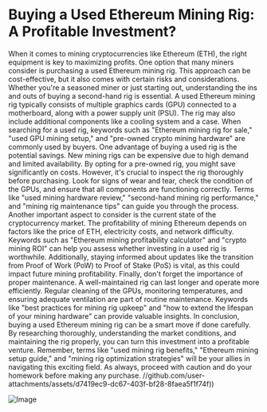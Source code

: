 # Buying a Used Ethereum Mining Rig: A Profitable Investment?
When it comes to mining cryptocurrencies like Ethereum (ETH), the right equipment is key to maximizing profits. One option that many miners consider is purchasing a used Ethereum mining rig. This approach can be cost-effective, but it also comes with certain risks and considerations. Whether you're a seasoned miner or just starting out, understanding the ins and outs of buying a second-hand rig is essential.
A used Ethereum mining rig typically consists of multiple graphics cards (GPU) connected to a motherboard, along with a power supply unit (PSU). The rig may also include additional components like a cooling system and a case. When searching for a used rig, keywords such as "Ethereum mining rig for sale," "used GPU mining setup," and "pre-owned crypto mining hardware" are commonly used by buyers.
One advantage of buying a used rig is the potential savings. New mining rigs can be expensive due to high demand and limited availability. By opting for a pre-owned rig, you might save significantly on costs. However, it's crucial to inspect the rig thoroughly before purchasing. Look for signs of wear and tear, check the condition of the GPUs, and ensure that all components are functioning correctly. Terms like "used mining hardware review," "second-hand mining rig performance," and "mining rig maintenance tips" can guide you through the process.
Another important aspect to consider is the current state of the cryptocurrency market. The profitability of mining Ethereum depends on factors like the price of ETH, electricity costs, and network difficulty. Keywords such as "Ethereum mining profitability calculator" and "crypto mining ROI" can help you assess whether investing in a used rig is worthwhile. Additionally, staying informed about updates like the transition from Proof of Work (PoW) to Proof of Stake (PoS) is vital, as this could impact future mining profitability.
Finally, don't forget the importance of proper maintenance. A well-maintained rig can last longer and operate more efficiently. Regular cleaning of the GPUs, monitoring temperatures, and ensuring adequate ventilation are part of routine maintenance. Keywords like "best practices for mining rig upkeep" and "how to extend the lifespan of your mining hardware" can provide valuable insights.
In conclusion, buying a used Ethereum mining rig can be a smart move if done carefully. By researching thoroughly, understanding the market conditions, and maintaining the rig properly, you can turn this investment into a profitable venture. Remember, terms like "used mining rig benefits," "Ethereum mining setup guide," and "mining rig optimization strategies" will be your allies in navigating this exciting field. As always, proceed with caution and do your homework before making any purchase. 
 //github.com/user-attachments/assets/d7419ec9-dc67-403f-bf28-8faea5f1f74f))


![Image](https://github.com/user-attachments/assets/d7419ec9-dc67-403f-bf28-8faea5f1f74f)